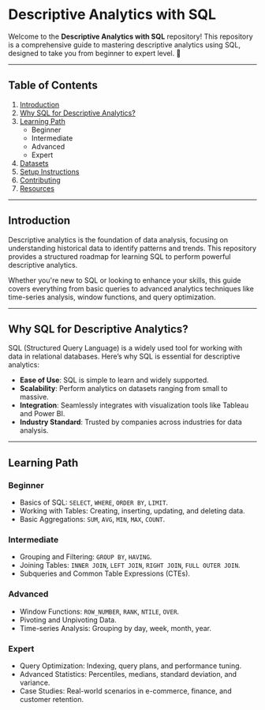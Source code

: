 # Descriptive Analytics with SQL  

Welcome to the **Descriptive Analytics with SQL** repository! This repository is a comprehensive guide to mastering descriptive analytics using SQL, designed to take you from beginner to expert level. 🚀  

---

## **Table of Contents**  

1. [Introduction](#introduction)  
2. [Why SQL for Descriptive Analytics?](#why-sql-for-descriptive-analytics)  
3. [Learning Path](#learning-path)  
    - Beginner  
    - Intermediate  
    - Advanced  
    - Expert  
4. [Datasets](#datasets)  
5. [Setup Instructions](#setup-instructions)  
6. [Contributing](#contributing)  
7. [Resources](#resources)  

---

## **Introduction**  

Descriptive analytics is the foundation of data analysis, focusing on understanding historical data to identify patterns and trends. This repository provides a structured roadmap for learning SQL to perform powerful descriptive analytics.  

Whether you're new to SQL or looking to enhance your skills, this guide covers everything from basic queries to advanced analytics techniques like time-series analysis, window functions, and query optimization.  

---

## **Why SQL for Descriptive Analytics?**  

SQL (Structured Query Language) is a widely used tool for working with data in relational databases. Here’s why SQL is essential for descriptive analytics:  

- **Ease of Use**: SQL is simple to learn and widely supported.  
- **Scalability**: Perform analytics on datasets ranging from small to massive.  
- **Integration**: Seamlessly integrates with visualization tools like Tableau and Power BI.  
- **Industry Standard**: Trusted by companies across industries for data analysis.  

---

## **Learning Path**  

### Beginner  
- Basics of SQL: `SELECT`, `WHERE`, `ORDER BY`, `LIMIT`.  
- Working with Tables: Creating, inserting, updating, and deleting data.  
- Basic Aggregations: `SUM`, `AVG`, `MIN`, `MAX`, `COUNT`.  

### Intermediate  
- Grouping and Filtering: `GROUP BY`, `HAVING`.  
- Joining Tables: `INNER JOIN`, `LEFT JOIN`, `RIGHT JOIN`, `FULL OUTER JOIN`.  
- Subqueries and Common Table Expressions (CTEs).  

### Advanced  
- Window Functions: `ROW_NUMBER`, `RANK`, `NTILE`, `OVER`.  
- Pivoting and Unpivoting Data.  
- Time-series Analysis: Grouping by day, week, month, year.  

### Expert  
- Query Optimization: Indexing, query plans, and performance tuning.  
- Advanced Statistics: Percentiles, medians, standard deviation, and variance.  
- Case Studies: Real-world scenarios in e-commerce, finance, and customer retention.  


